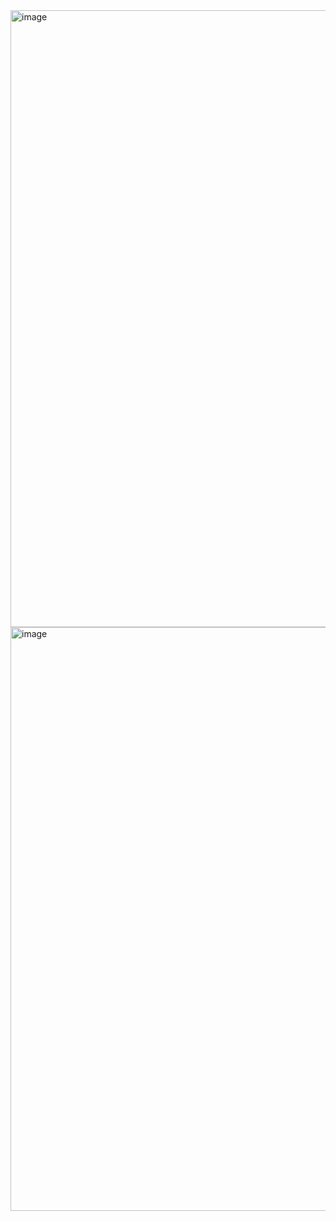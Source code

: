 <img width="987" alt="image" src="https://github.com/user-attachments/assets/71f59737-9b29-45d9-b60e-e428ee65ed5c" />


<img width="934" alt="image" src="https://github.com/user-attachments/assets/910d7bae-7bf6-444d-9bf5-74ad310b1905" />
